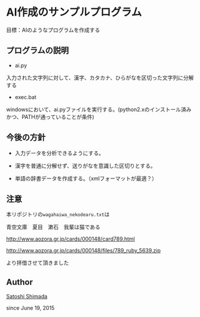 ﻿# AI作成のサンプルプログラム

目標：AIのようなプログラムを作成する

## プログラムの説明

* ai.py

入力された文字列に対して、漢字、カタカナ、ひらがなを区切った文字列に分解する

* exec.bat

windowsにおいて、ai.pyファイルを実行する。(python2.xのインストール済みかつ、PATHが通っていることが条件)

## 今後の方針

* 入力データを分析できるようにする。

* 漢字を普通に分解せず、送りがなを意識した区切りとする。

* 単語の辞書データを作成する。（xmlフォーマットが最適？）

## 注意

本リポジトリの`wagahaiwa_nekodearu.txt`は

青空文庫　夏目　漱石　我輩は猫である

http://www.aozora.gr.jp/cards/000148/card789.html

http://www.aozora.gr.jp/cards/000148/files/789_ruby_5639.zip

より拝借させて頂きました

## Author

[Satoshi Shimada](satoshishimada.github.io)

since June 19, 2015